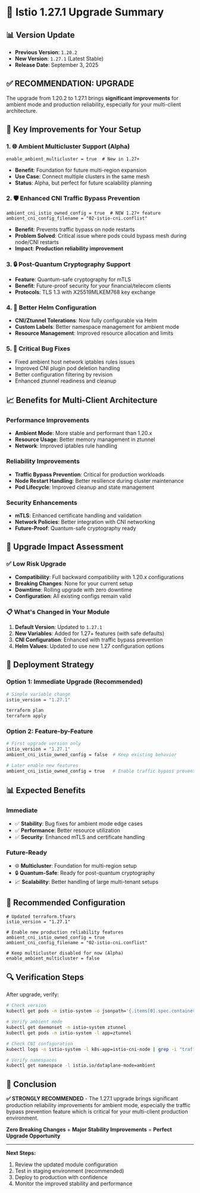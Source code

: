 # 🚀 Istio 1.27.1 Upgrade Summary

## 📊 Version Update
- **Previous Version**: `1.20.2`
- **New Version**: `1.27.1` (Latest Stable)
- **Release Date**: September 3, 2025

## ✅ **RECOMMENDATION: UPGRADE**

The upgrade from 1.20.2 to 1.27.1 brings **significant improvements** for ambient mode and production reliability, especially for your multi-client architecture.

## 🌟 **Key Improvements for Your Setup**

### 1. 🌐 **Ambient Multicluster Support (Alpha)**
```hcl
enable_ambient_multicluster = true  # New in 1.27+
```
- **Benefit**: Foundation for future multi-region expansion
- **Use Case**: Connect multiple clusters in the same mesh
- **Status**: Alpha, but perfect for future scalability planning

### 2. 🛡️ **Enhanced CNI Traffic Bypass Prevention**
```hcl
ambient_cni_istio_owned_config = true  # NEW 1.27+ feature
ambient_cni_config_filename = "02-istio-cni.conflist"
```
- **Benefit**: Prevents traffic bypass on node restarts
- **Problem Solved**: Critical issue where pods could bypass mesh during node/CNI restarts
- **Impact**: **Production reliability improvement**

### 3. 🔒 **Post-Quantum Cryptography Support**
- **Feature**: Quantum-safe cryptography for mTLS
- **Benefit**: Future-proof security for your financial/telecom clients
- **Protocols**: TLS 1.3 with X25519MLKEM768 key exchange

### 4. 🔧 **Better Helm Configuration**
- **CNI/Ztunnel Tolerations**: Now fully configurable via Helm
- **Custom Labels**: Better namespace management for ambient mode
- **Resource Management**: Improved resource allocation and limits

### 5. 🐛 **Critical Bug Fixes**
- Fixed ambient host network iptables rules issues
- Improved CNI plugin pod deletion handling  
- Better configuration filtering by revision
- Enhanced ztunnel readiness and cleanup

## 📈 **Benefits for Multi-Client Architecture**

### Performance Improvements
- **Ambient Mode**: More stable and performant than 1.20.x
- **Resource Usage**: Better memory management in ztunnel
- **Network**: Improved iptables rule handling

### Reliability Improvements
- **Traffic Bypass Prevention**: Critical for production workloads
- **Node Restart Handling**: Better resilience during cluster maintenance
- **Pod Lifecycle**: Improved cleanup and state management

### Security Enhancements
- **mTLS**: Enhanced certificate handling and validation
- **Network Policies**: Better integration with CNI networking
- **Future-Proof**: Quantum-safe cryptography ready

## 🔄 **Upgrade Impact Assessment**

### ✅ **Low Risk Upgrade**
- **Compatibility**: Full backward compatibility with 1.20.x configurations
- **Breaking Changes**: None for your current setup
- **Downtime**: Rolling upgrade with zero downtime
- **Configuration**: All existing configs remain valid

### 📋 **What's Changed in Your Module**
1. **Default Version**: Updated to `1.27.1`
2. **New Variables**: Added for 1.27+ features (with safe defaults)
3. **CNI Configuration**: Enhanced with traffic bypass prevention
4. **Helm Values**: Updated to use new 1.27 configuration options

## 🚀 **Deployment Strategy**

### Option 1: **Immediate Upgrade (Recommended)**
```bash
# Simple variable change
istio_version = "1.27.1"

terraform plan
terraform apply
```

### Option 2: **Feature-by-Feature**
```bash
# First upgrade version only
istio_version = "1.27.1"
ambient_cni_istio_owned_config = false  # Keep existing behavior

# Later enable new features
ambient_cni_istio_owned_config = true   # Enable traffic bypass prevention
```

## 📊 **Expected Benefits**

### Immediate
- ✅ **Stability**: Bug fixes for ambient mode edge cases
- ✅ **Performance**: Better resource utilization
- ✅ **Security**: Enhanced mTLS and certificate handling

### Future-Ready
- 🌐 **Multicluster**: Foundation for multi-region setup
- 🔒 **Quantum-Safe**: Ready for post-quantum cryptography
- 📈 **Scalability**: Better handling of large multi-tenant setups

## 🎯 **Recommended Configuration**

```hcl
# Updated terraform.tfvars
istio_version = "1.27.1"

# Enable new production reliability features
ambient_cni_istio_owned_config = true
ambient_cni_config_filename = "02-istio-cni.conflist"

# Keep multicluster disabled for now (Alpha)
enable_ambient_multicluster = false
```

## 🔍 **Verification Steps**

After upgrade, verify:

```bash
# Check version
kubectl get pods -n istio-system -o jsonpath='{.items[0].spec.containers[0].image}'

# Verify ambient mode
kubectl get daemonset -n istio-system ztunnel
kubectl get pods -n istio-system -l app=ztunnel

# Check CNI configuration
kubectl logs -n istio-system -l k8s-app=istio-cni-node | grep -i "traffic bypass"

# Verify namespaces
kubectl get namespace -l istio.io/dataplane-mode=ambient
```

## 🎉 **Conclusion**

**✅ STRONGLY RECOMMENDED** - The 1.27.1 upgrade brings significant production reliability improvements for ambient mode, especially the traffic bypass prevention feature which is critical for your multi-client production environment.

**Zero Breaking Changes** + **Major Stability Improvements** = **Perfect Upgrade Opportunity**

---

**Next Steps:**
1. Review the updated module configuration
2. Test in staging environment (recommended)
3. Deploy to production with confidence
4. Monitor the improved stability and performance
